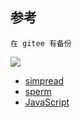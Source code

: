 ## 参考

```
在 gitee 有备份
```

![](https://obsidian-foveagge.oss-cn-beijing.aliyuncs.com/blog/w7Af8X.png)

- [simpread](https://github.com/guapier/simpread)
- [sperm](https://github.com/darbra/sperm)
- [JavaScript](https://github.com/chen-zhuo/JavaScript)